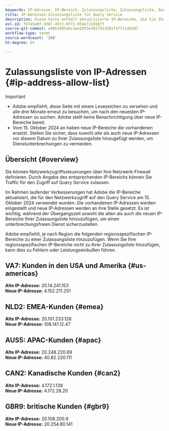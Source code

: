 ```yaml
---
keywords: IP-Adresse, IP-Bereich, Zulassungsliste, Zulassungsliste, Query Service, Netzwerkzugriff
title: IP-Adressen-Zulassungsliste für Query Service
description: Diese Seite enthält aktualisierte IP-Bereiche, die Sie Ihrer Zulassungsliste hinzufügen können, um sicheren Zugriff auf den Query Service zu erhalten.
exl-id: f6745e0f-d387-45f2-9f72-054e721016ff
source-git-commit: a48b3995abc1ee2033e3827b12581f4771cdb2d7
workflow-type: tm+mt
source-wordcount: '268'
ht-degree: 5%

---
```


# Zulassungsliste von IP-Adressen {#ip-address-allow-list}

>[!IMPORTANT]
>
> * Adobe empfiehlt, diese Seite mit einem Lesezeichen zu versehen und alle drei Monate erneut zu besuchen, um nach den neuesten IP-Adressen zu suchen. Adobe stellt keine Benachrichtigung über neue IP-Bereiche bereit.
> * Vom 15. Oktober 2024 an haben neue IP-Bereiche die vorhandenen ersetzt. Stellen Sie sicher, dass sowohl alte als auch neue IP-Adressen vor diesem Datum zu Ihrer Zulassungsliste hinzugefügt werden, um Dienstunterbrechungen zu vermeiden.

## Übersicht {#overview}

Sie können Netzwerkzugriffssteuerungen über Ihre Netzwerk-Firewall definieren. Durch Angabe des entsprechenden IP-Bereichs können Sie Traffic für den Zugriff auf Query Service zulassen.

Im Rahmen laufender Verbesserungen hat Adobe die IP-Bereiche aktualisiert, die für den Netzwerkzugriff auf den Query Service am 15. Oktober 2024 verwendet wurden. Die vorhandenen IP-Adressen werden eingestellt und neue IP-Adressen werden an ihre Stelle gesetzt. Es ist wichtig, während der Übergangszeit sowohl die alten als auch die neuen IP-Bereiche Ihrer Zulassungsliste hinzuzufügen, um einen unterbrechungsfreien Dienst sicherzustellen.

Adobe empfiehlt, je nach Region die folgenden regionsspezifischen IP-Bereiche zu einer Zulassungsliste hinzuzufügen. Wenn Sie Ihre regionsspezifischen IP-Bereiche nicht zu Ihrer Zulassungsliste hinzufügen, kann dies zu Fehlern oder Leistungseinbußen führen.

## VA7: Kunden in den USA und Amerika {#us-americas}

**Alte IP-Adresse:** 20.14.241.153\
**Neue IP-Adresse:** 4.152.211.251

## NLD2: EMEA-Kunden {#emea}

**Alte IP-Adresse:** 20.101.233.128\
**Neue IP-Adresse:** 108.141.12.47

## AUS5: APAC-Kunden {#apac}

**Alte IP-Adresse:** 20.248.220.69\
**Neue IP-Adresse:** 40.82.220.111

## CAN2: Kanadische Kunden {#can2}

**Alte IP-Adresse:** 4.172.1.139\
**Neue IP-Adresse:** 4.172.28.20

## GBR9: britische Kunden {#gbr9}

**Alte IP-Adresse:** 20.108.200.9\
**Neue IP-Adresse:** 20.254.80.141

